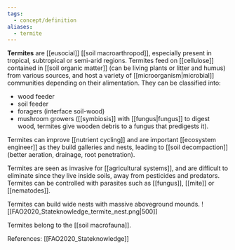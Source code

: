 ```yaml
---
tags:
  - concept/definition
aliases:
  - termite
---
```

**Termites** are [[eusocial]] [[soil macroarthropod]], especially present in tropical, subtropical or semi-arid regions. Termites feed on [[cellulose]] contained in [[soil organic matter]] (can be living plants or litter and humus) from various sources, and host a variety of [[microorganism|microbial]] communities depending on their alimentation. They can be classified into:
- wood feeder
- soil feeder
- foragers (interface soil-wood)
- mushroom growers ([[symbiosis]] with [[fungus|fungus]] to digest wood, termites give wooden debris to a fungus that predigests it).

Termites can improve [[nutrient cycling]] and are important [[ecosystem engineer]] as they build galleries and nests, leading to [[soil decompaction]] (better aeration, drainage, root penetration).

Termites are seen as invasive for [[agricultural systems]], and are difficult to eliminate since they live inside soils, away from pesticides and predators. Termites can be controlled with parasites such as [[fungus]], [[mite]] or [[nematodes]].

Termites can build wide nests with massive aboveground mounds.
![[FAO2020_Stateknowledge_termite_nest.png|500]]

Termites belong to the [[soil macrofauna]].

References:
[[FAO2020_Stateknowledge]]